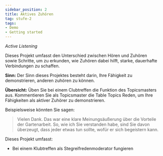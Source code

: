 ```yaml
---
sidebar_position: 2
title: Aktives Zuhören
tag: stufe-2
tags:
- Demo
- Getting started
---
```


*Active Listening*

Dieses Projekt umfasst den Unterschied zwischen Hören und Zuhören sowie Schritte, um zu erkunden, wie Zuhören dabei hilft, starke, dauerhafte Verbindungen zu schaffen.

**Sinn:** Der Sinn dieses Projektes besteht darin, Ihre Fähigkeit zu demonstrieren, anderen zuhören zu können.

**Übersicht:** Üben Sie bei einem Clubtreffen die Funktion des Topicsmasters aus. Kommentieren Sie als Topicsmaster
die Table Topics Reden, um Ihre Fähigkeiten als aktiver Zuhörer zu demonstrieren.

Beispielsweise könnten Sie
sagen:

> Vielen Dank. Das war eine klare Meinungsäußerung über die Vorteile der Gartenarbeit. So, wie ich Sie verstanden habe, sind Sie davon überzeugt, dass jeder etwas tun sollte, wofür er sich begeistern kann.

Dieses Projekt umfasst:

- Bei einem Klubtreffen als Stegreifredenmoderator fungieren